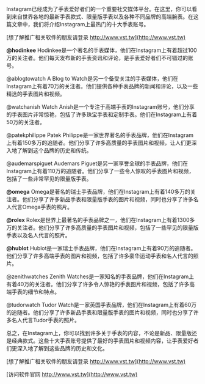 Instagram已经成为了手表爱好者们的一个重要社交媒体平台。在这里，你可以看到来自世界各地的最新手表款式、限量版手表以及各种不同品牌的高端腕表。在这篇文章中，我们将介绍Instagram上最热门的十大手表账号。

[想了解推广相关软件的朋友请登录 http://www.vst.tw](http://www.vst.tw)

**@hodinkee**
Hodinkee是一个著名的手表媒体，他们在Instagram上有着超过100万的关注者。他们每天发布新的手表资讯和评论，是手表爱好者们不可错过的账号。

@ablogtowatch
A Blog to Watch是另一个备受关注的手表媒体，他们在Instagram上有着70万的关注者。他们提供各种手表品牌的新闻和评论，以及一些精选的手表图片和视频。

@watchanish
Watch Anish是一个专注于高端手表的Instagram账号，他们分享的手表图片非常惊艳，包括了许多珠宝手表和定制手表。他们在Instagram上有着50万的关注者。

@patekphilippe
Patek Philippe是一家世界著名的手表品牌，他们在Instagram上有着150多万的追随者。他们分享了许多高质量的手表图片和视频，让人们更深入地了解到这个品牌的历史和传统。

@audemarspiguet
Audemars Piguet是另一家享誉全球的手表品牌，他们在Instagram上有着110万的追随者。他们分享了一些令人惊叹的手表图片和视频，包括了一些非常罕见的限量版手表。

**@omega**
Omega是著名的瑞士手表品牌，他们在Instagram上有着140多万的关注者。他们分享了许多新品手表和限量版手表的图片和视频，同时也分享了许多名人代言Omega手表的照片。

**@rolex**
Rolex是世界上最著名的手表品牌之一，他们在Instagram上有着1300多万的关注者。他们分享了许多高质量的手表图片和视频，包括了一些罕见的限量版手表以及名人代言的照片。

**@hublot**
Hublot是一家瑞士手表品牌，他们在Instagram上有着90万的追随者。他们分享了许多高端手表的图片和视频，包括了许多豪华运动手表和名人代言的照片。

@zenithwatches
Zenith Watches是一家知名的手表品牌，他们在Instagram上有着40万的关注者。他们分享了许多令人惊艳的手表图片和视频，包括了许多高端手表的细节和特点。

@tudorwatch
Tudor Watch是一家英国手表品牌，他们在Instagram上有着60万的追随者。他们分享了许多新品手表和限量版手表的图片和视频，同时也分享了许多名人代言Tudor手表的照片。

总之，在Instagram上，你可以找到许多关于手表的内容，不论是新品、限量版还是经典款式。这些十大手表账号提供了最好的手表图片和视频内容，让手表爱好者们更深入地了解到这些品牌的历史和文化。

[想了解推广相关软件的朋友请登录 http://www.vst.tw](http://www.vst.tw)


[访问软件官网 http://www.vst.tw](http://www.vst.tw)
